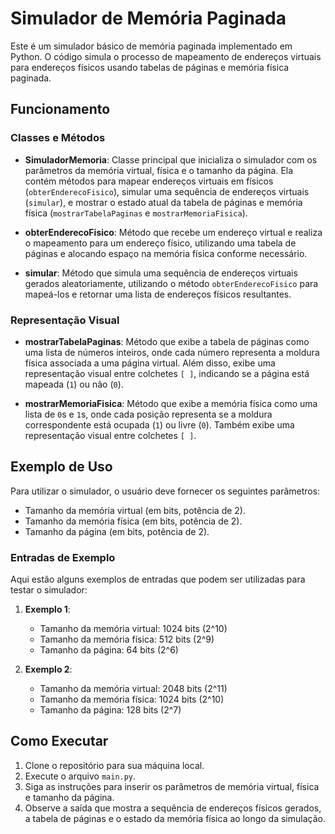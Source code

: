 # Simulador de Memória Paginada

Este é um simulador básico de memória paginada implementado em Python. O código simula o processo de mapeamento de endereços virtuais para endereços físicos usando tabelas de páginas e memória física paginada.

## Funcionamento

### Classes e Métodos

- **SimuladorMemoria**: Classe principal que inicializa o simulador com os parâmetros da memória virtual, física e o tamanho da página. Ela contém métodos para mapear endereços virtuais em físicos (`obterEnderecoFisico`), simular uma sequência de endereços virtuais (`simular`), e mostrar o estado atual da tabela de páginas e memória física (`mostrarTabelaPaginas` e `mostrarMemoriaFisica`).

- **obterEnderecoFisico**: Método que recebe um endereço virtual e realiza o mapeamento para um endereço físico, utilizando uma tabela de páginas e alocando espaço na memória física conforme necessário.

- **simular**: Método que simula uma sequência de endereços virtuais gerados aleatoriamente, utilizando o método `obterEnderecoFisico` para mapeá-los e retornar uma lista de endereços físicos resultantes.

### Representação Visual

- **mostrarTabelaPaginas**: Método que exibe a tabela de páginas como uma lista de números inteiros, onde cada número representa a moldura física associada a uma página virtual. Além disso, exibe uma representação visual entre colchetes `[ ]`, indicando se a página está mapeada (`1`) ou não (`0`).

- **mostrarMemoriaFisica**: Método que exibe a memória física como uma lista de `0`s e `1`s, onde cada posição representa se a moldura correspondente está ocupada (`1`) ou livre (`0`). Também exibe uma representação visual entre colchetes `[ ]`.

## Exemplo de Uso

Para utilizar o simulador, o usuário deve fornecer os seguintes parâmetros:

- Tamanho da memória virtual (em bits, potência de 2).
- Tamanho da memória física (em bits, potência de 2).
- Tamanho da página (em bits, potência de 2).

### Entradas de Exemplo

Aqui estão alguns exemplos de entradas que podem ser utilizadas para testar o simulador:

1. **Exemplo 1**:
   - Tamanho da memória virtual: 1024 bits (2^10)
   - Tamanho da memória física: 512 bits (2^9)
   - Tamanho da página: 64 bits (2^6)

2. **Exemplo 2**:
   - Tamanho da memória virtual: 2048 bits (2^11)
   - Tamanho da memória física: 1024 bits (2^10)
   - Tamanho da página: 128 bits (2^7)

## Como Executar

1. Clone o repositório para sua máquina local.
2. Execute o arquivo `main.py`.
3. Siga as instruções para inserir os parâmetros de memória virtual, física e tamanho da página.
4. Observe a saída que mostra a sequência de endereços físicos gerados, a tabela de páginas e o estado da memória física ao longo da simulação.
